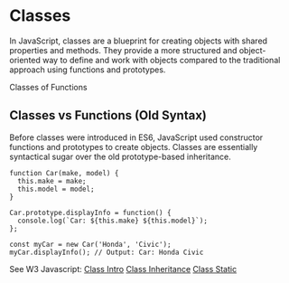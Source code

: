 # Classes

In JavaScript, classes are a blueprint for creating objects with shared properties and methods. They provide a more structured and object-oriented way to define and work with objects compared to the traditional approach using functions and prototypes.

Classes of Functions

## Classes vs Functions (Old Syntax)

Before classes were introduced in ES6, JavaScript used constructor functions and prototypes to create objects. Classes are essentially syntactical sugar over the old prototype-based inheritance.

```JS
function Car(make, model) {
  this.make = make;
  this.model = model;
}

Car.prototype.displayInfo = function() {
  console.log(`Car: ${this.make} ${this.model}`);
};

const myCar = new Car('Honda', 'Civic');
myCar.displayInfo(); // Output: Car: Honda Civic

```

See W3 Javascript:
[Class Intro](https://www.w3schools.com/js/js_class_intro.asp)
[Class Inheritance](https://www.w3schools.com/js/js_class_inheritance.asp)
[Class Static](https://www.w3schools.com/js/js_class_static.asp)
